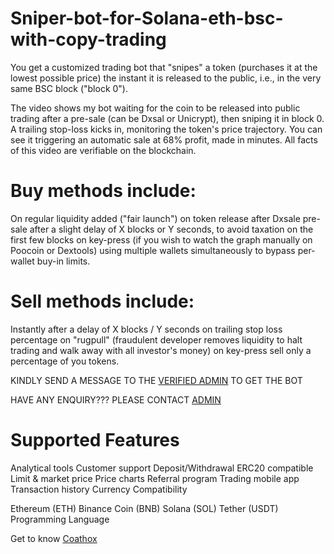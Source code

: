 # Sniper-bot-for-Solana-eth-bsc-with-copy-trading
You get a customized trading bot that "snipes" a token (purchases it at the lowest possible price) the instant it is released to the public, i.e., in the very same BSC block ("block 0").



The video shows my bot waiting for the coin to be released into public trading after a pre-sale (can be Dxsal or Unicrypt), then sniping it in block 0. A trailing stop-loss kicks in, monitoring the token's price trajectory. You can see it triggering an automatic sale at 68% profit, made in minutes. All facts of this video are verifiable on the blockchain.



# Buy methods include:

On regular liquidity added ("fair launch")
on token release after Dxsale pre-sale
after a slight delay of X blocks or Y seconds, to avoid taxation on the first few blocks
on key-press (if you wish to watch the graph manually on Poocoin or Dextools)
using multiple wallets simultaneously to bypass per-wallet buy-in limits.


# Sell methods include:

Instantly
after a delay of X blocks / Y seconds
on trailing stop loss percentage
on "rugpull" (fraudulent developer removes liquidity to halt trading and walk away with all investor's money)
on key-press
sell only a percentage of you tokens.


KINDLY SEND A MESSAGE TO THE [VERIFIED ADMIN](https://t.me/coathox) TO GET THE BOT

HAVE ANY ENQUIRY??? PLEASE CONTACT [ADMIN](https://t.me/coathox)


# Supported Features

Analytical tools
Customer support
Deposit/Withdrawal
ERC20 compatible
Limit & market price
Price charts
Referral program
Trading mobile app
Transaction history
Currency Compatibility

Ethereum (ETH)
Binance Coin (BNB)
Solana (SOL)
Tether (USDT)
Programming Language


Get to know [Coathox](https://t.me/coathox)
